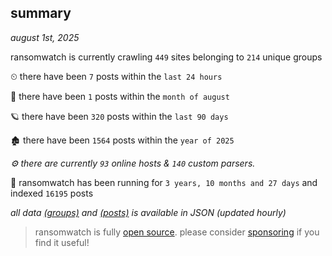 
## summary
_august 1st, 2025_

ransomwatch is currently crawling `449` sites belonging to `214` unique groups

⏲ there have been `7` posts within the `last 24 hours`

🦈 there have been `1` posts within the `month of august`

🪐 there have been `320` posts within the `last 90 days`

🏚 there have been `1564` posts within the `year of 2025`

_⚙️ there are currently `93` online hosts & `140` custom parsers._

🦕 ransomwatch has been running for `3 years, 10 months and 27 days` and indexed `16195` posts

_all data  [(groups)](http://ransomwhat.telemetry.ltd/groups) and [(posts)](http://ransomwhat.telemetry.ltd/posts) is available in JSON (updated hourly)_

> ransomwatch is fully [open source](https://github.com/joshhighet/ransomwatch#ransomwatch--). please consider [sponsoring](https://github.com/sponsors/joshhighet) if you find it useful!
